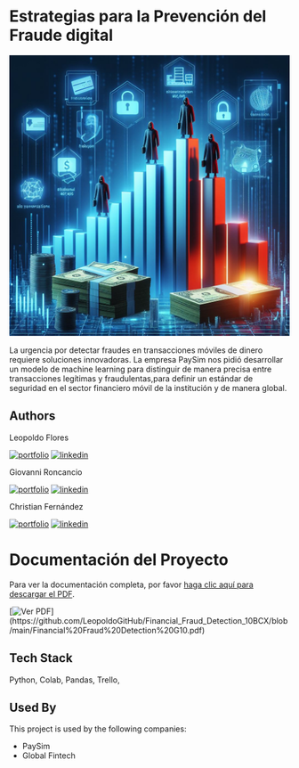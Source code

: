 
# Estrategias para la Prevención del Fraude digital

![Logo](./img/img8.jpeg)



La urgencia por detectar fraudes en transacciones móviles de dinero requiere soluciones innovadoras.
 La empresa PaySim nos pidió desarrollar un modelo de machine learning para distinguir de manera precisa entre transacciones legítimas y fraudulentas,para definir un estándar de seguridad en el sector financiero móvil de la institución y de manera global.

## Authors



Leopoldo Flores

[![portfolio](https://img.shields.io/badge/my_portfolio-000?style=for-the-badge&logo=ko-fi&logoColor=white)](https://github.com/LeopoldoGitHub)
[![linkedin](https://img.shields.io/badge/linkedin-0A66C2?style=for-the-badge&logo=linkedin&logoColor=white)](https://www.linkedin.com/in/leopoldofloresc/)

Giovanni Roncancio

[![portfolio](https://img.shields.io/badge/my_portfolio-000?style=for-the-badge&logo=ko-fi&logoColor=white)](https://github.com/giolml)
[![linkedin](https://img.shields.io/badge/linkedin-0A66C2?style=for-the-badge&logo=linkedin&logoColor=white)](https://www.linkedin.com/in/giovanni-roncancio-9090b378/)

Christian Fernández

[![portfolio](https://img.shields.io/badge/my_portfolio-000?style=for-the-badge&logo=ko-fi&logoColor=white)](https://github.com/Xavieroc93)
[![linkedin](https://img.shields.io/badge/linkedin-0A66C2?style=for-the-badge&logo=linkedin&logoColor=white)](https://www.linkedin.com/in/javier-fernandez-fraud-analyst/)


# Documentación del Proyecto

Para ver la documentación completa, por favor [haga clic aquí para descargar el PDF](https://github.com/LeopoldoGitHub/Financial_Fraud_Detection_10BCX/blob/main/Financial%20Fraud%20Detection%20G10.pdf).

[![Ver PDF]([https://img.icons8.com/ios-filled/50/000000/pdf.png](https://github.com/LeopoldoGitHub/Financial_Fraud_Detection_10BCX/blob/main/img/caratula.png))](https://github.com/LeopoldoGitHub/Financial_Fraud_Detection_10BCX/blob/main/Financial%20Fraud%20Detection%20G10.pdf)


## Tech Stack

Python, Colab, Pandas, Trello, 



## Used By

This project is used by the following companies:

- PaySim
- Global Fintech

